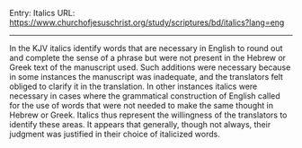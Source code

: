 Entry: Italics
URL: https://www.churchofjesuschrist.org/study/scriptures/bd/italics?lang=eng

---

In the KJV italics identify words that are necessary in English to round out and complete the sense of a phrase but were not present in the Hebrew or Greek text of the manuscript used. Such additions were necessary because in some instances the manuscript was inadequate, and the translators felt obliged to clarify it in the translation. In other instances italics were necessary in cases where the grammatical construction of English called for the use of words that were not needed to make the same thought in Hebrew or Greek. Italics thus represent the willingness of the translators to identify these areas. It appears that generally, though not always, their judgment was justified in their choice of italicized words.
